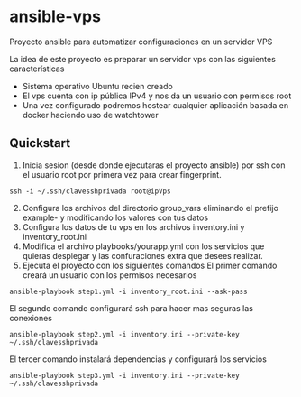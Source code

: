 # ansible-vps
Proyecto ansible para automatizar configuraciones en un servidor VPS

La idea de este proyecto es preparar un servidor vps con las siguientes características
- Sistema operativo Ubuntu recien creado
- El vps cuenta con ip pública IPv4 y nos da un usuario con permisos root
- Una vez configurado podremos hostear cualquier aplicación basada en docker haciendo uso de watchtower

## Quickstart
1. Inicia sesion (desde donde ejecutaras el proyecto ansible) por ssh con el usuario root por primera vez para crear fingerprint.

```
ssh -i ~/.ssh/clavesshprivada root@ipVps
```

2. Configura los archivos del directorio group_vars eliminando el prefijo example- y modificando los valores con tus datos
3. Configura los datos de tu vps en los archivos inventory.ini y inventory_root.ini
4. Modifica el archivo playbooks/yourapp.yml con los servicios que quieras desplegar y las confuraciones extra que desees realizar.
5. Ejecuta el proyecto con los siguientes comandos
El primer comando creará un usuario con los permisos necesarios
```
ansible-playbook step1.yml -i inventory_root.ini --ask-pass
```
El segundo comando configurará ssh para hacer mas seguras las conexiones
```
ansible-playbook step2.yml -i inventory.ini --private-key ~/.ssh/clavesshprivada
```
El tercer comando instalará dependencias y configurará los servicios
```
ansible-playbook step3.yml -i inventory.ini --private-key ~/.ssh/clavesshprivada
```